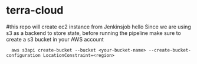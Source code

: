 # terra-cloud

#this repo will create ec2 instance from Jenkinsjob
hello
Since we are using s3 as a backend to store state, before running the pipeline make sure to create a s3 bucket in your AWS account 
      
      aws s3api create-bucket --bucket <your-bucket-name> --create-bucket-configuration LocationConstraint=<region>
